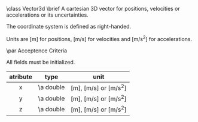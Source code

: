 \class Vector3d
\brief A cartesian 3D vector for positions, velocities or accelerations or its uncertainties.

The coordinate system is defined as right-handed.

Units are [m] for positions, [m/s] for velocities and [m/s<sup>2</sup>] for accelerations.


\par Acceptence Criteria

All fields must be initialized.

atribute | type      | unit
:------: | :-------: | :---------------------------:
x        | \a double | [m], [m/s] or [m/s<sup>2</sup>]
y        | \a double | [m], [m/s] or [m/s<sup>2</sup>]
z        | \a double | [m], [m/s] or [m/s<sup>2</sup>]
